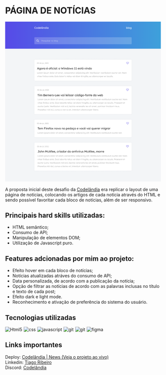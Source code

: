 # PÁGINA DE NOTÍCIAS

![Print do projeto](assets/imgs/design/home.png)

A proposta inicial deste desafio da [Codelândia](https://discord.gg/kZU7B3Xs) era replicar o layout de uma página de notícias, colocando os artigos de cada notícia através do HTML e sendo possível favoritar cada bloco de notícias, além de ser responsivo. 

## Principais hard skills utilizadas: 
* HTML semântico;
* Consumo de API; 
* Manipulação de elementos DOM;
* Utilização de Javascript puro.

## Features adcionadas por mim ao projeto:
*  Efeito hover em cada bloco de notícias;
*  Notícias atualizadas atráves do consumo de API;
*  Data personalizada, de acordo com a publicação da notícia;
*  Opção de filtrar as notícias de acordo com as palavras inclusas no título e texto  de cada post;
*  Efeito dark e light mode.
*  Reconhecimento e ativação de preferência do sistema do usuário.


## Tecnologias utilizadas

<div style="display: flex; gap: 5px">
  <img align="center" alt="Html5" src="https://img.shields.io/badge/HTML5-E34F26?style=for-the-badge&logo=html5&logoColor=white"/>
  <img align="center" alt="css" src="https://img.shields.io/badge/CSS3-1572B6?style=for-the-badge&logo=css3&logoColor=white"/>
  <img align="center" alt="javascript" src="https://img.shields.io/badge/JavaScript-F7DF1E?style=for-the-badge&logo=javascript&logoColor=black"/>
  <img align="center" alt="git" src="https://img.shields.io/badge/GIT-E44C30?style=for-the-badge&logo=git&logoColor=white"/>
  <img align="center" alt="git" src="https://img.shields.io/badge/GitHub-100000?style=for-the-badge&logo=github&logoColor=white"/>
  <img align="center" alt="figma" src="https://img.shields.io/badge/Figma-F24E1E?style=for-the-badge&logo=figma&logoColor=white"/>
</div>

## Links importantes
Deploy: [Codelândia | News (Veja o projeto ao vivo)](https://647e941d8817b449bf78058c--sparkling-madeleine-51c34d.netlify.app/) </br>
Linkedin: [Tiago Ribeiro](https://www.linkedin.com/in/tiagoribeirotech/) </br>
Discord: [Codelândia](https://discord.gg/kZU7B3Xs)

 